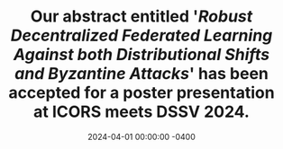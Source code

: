 ---
title: Our abstract entitled '<i><b>Robust Decentralized Federated Learning Against both Distributional Shifts and Byzantine Attacks</b></i>' has been accepted for a poster presentation at ICORS meets DSSV 2024.
date: 2024-04-01 00:00:00 -0400
---
